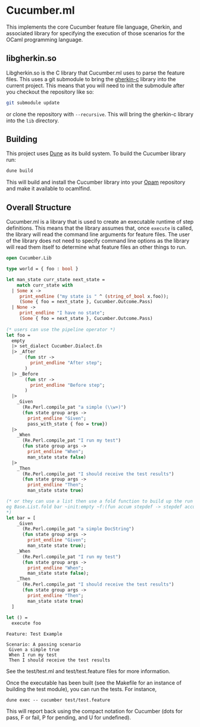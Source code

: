 # Cucumber.ml

This implements the core Cucumber feature file language, Gherkin, and
associated library for specifying the execution of those scenarios for
the OCaml programming language.

## libgherkin.so

Libgherkin.so is the C library that Cucumber.ml uses to parse the
feature files.  This uses a git submodule to bring the
[gherkin-c](https://github.com/cucumber/gherkin-c) library into the
current project.  This means that you will need to init the submodule
after you checkout the repository like so:

```bash
git submodule update
``` 

or clone the repository with `--recursive`. This will bring the gherkin-c 
library into the `lib` directory.

## Building

This project uses [Dune](https://github.com/ocaml/dune) as its build
system.  To build the Cucumber library run:

```bash
dune build 
```

This will build and install the Cucumber library into your
[Opam](https://opam.ocaml.org/) repository and make it available to
ocamlfind.

## Overall Structure

Cucumber.ml is a library that is used to create an executable runtime
of step definitions.  This means that the library assumes that, once
`execute` is called, the library will read the command line arguments
for feature files.  The user of the library does not need to specify
command line options as the library will read them itself to determine
what feature files an other things to run.

```ocaml
open Cucumber.Lib

type world = { foo : bool }

let man_state curr_state next_state = 
    match curr_state with
  | Some x ->
     print_endline ("my state is " ^ (string_of_bool x.foo));
     (Some { foo = next_state }, Cucumber.Outcome.Pass)
  | None ->
     print_endline "I have no state";
     (Some { foo = next_state }, Cucumber.Outcome.Pass)
     
(* users can use the pipeline operator *)
let foo = 
  empty
  |> set_dialect Cucumber.Dialect.En
  |> _After
       (fun str ->
         print_endline "After step";
       )
  |> _Before
       (fun str ->
         print_endline "Before step";
       )
  |>
    _Given
      (Re.Perl.compile_pat "a simple (\\w+)")
      (fun state group args ->
        print_endline "Given";
        pass_with_state { foo = true})
  |>
    _When
      (Re.Perl.compile_pat "I run my test")
      (fun state group args ->
        print_endline "When";
        man_state state false)
  |>
    _Then
      (Re.Perl.compile_pat "I should receive the test results")
      (fun state group args ->
        print_endline "Then";              
        man_state state true)            

(* or they can use a list then use a fold function to build up the run 
eg Base.List.fold bar ~init:empty ~f:(fun accum stepdef -> stepdef accum)
*)
let bar = [
    _Given
      (Re.Perl.compile_pat "a simple DocString")
      (fun state group args ->
        print_endline "Given";
        man_state state true);
    _When
      (Re.Perl.compile_pat "I run my test")
      (fun state group args ->
        print_endline "When";
        man_state state false);
    _Then
      (Re.Perl.compile_pat "I should receive the test results")
      (fun state group args ->
        print_endline "Then";              
        man_state state true)
  ]
          
let () =
  execute foo

```

``` gherkin
Feature: Test Example

Scenario: A passing scenario
 Given a simple true
 When I run my test
 Then I should receive the test results
```

See the test/test.ml and test/test.feature files for more information.

Once the executable has been built (see the Makefile for an instance
of building the test module), you can run the tests.  For instance,

```
dune exec -- cucumber test/test.feature
```

This will report back using the compact notation for Cucumber (dots
for pass, F or fail, P for pending, and U for undefined).